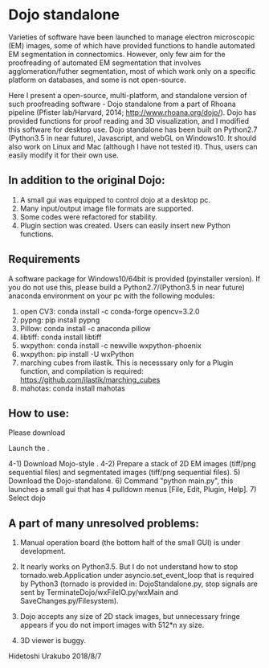 # Dojo standalone

Varieties of software have been launched to manage electron microscopic (EM) images, some of which have provided functions to handle automated EM segmentation in connectomics. However, only few aim for the proofreading of automated EM segmentation that involves agglomeration/futher segmentation, most of which work only on a specific platform on databases, and some is not open-source.


   Here I present a open-source, multi-platform, and standalone version of such proofreading software - Dojo standalone from a part of Rhoana pipeline (Pfister lab/Harvard, 2014; http://www.rhoana.org/dojo/). Dojo has provided functions for proof reading and 3D visualization, and I modified this software for desktop use. Dojo standalone has been built on Python2.7 (Python3.5 in near future), Javascript, and webGL on Windows10. It should also work on Linux and Mac (although I have not tested it). Thus, users can easily modify it for their own use.


## In addition to the original Dojo:


1) A small gui was equipped to control dojo at a desktop pc.
2) Many input/output image file formats are supported. 
3) Some codes were refactored for stability.
4) Plugin section was created. Users can easily insert new Python functions.


## Requirements
A software package for Windows10/64bit is provided (pyinstaller version). If you do not use this, please build a Python2.7/(Python3.5 in near future) anaconda environment on your pc with the following modules:


1) open CV3: conda install -c conda-forge opencv=3.2.0
2) pypng: pip install pypng
3) Pillow: conda install -c anaconda pillow
4) libtiff: conda install libtiff
5) wxpython: conda install -c newville wxpython-phoenix
6) wxpython: pip install -U wxPython
7) marching cubes from ilastik. This is necesssary only for a Plugin function, and compilation is required: https://github.com/ilastik/marching_cubes
8) mahotas: conda install mahotas


## How to use:

Please download

Launch the .

4-1) Download Mojo-style .
4-2) Prepare a stack of 2D EM images (tiff/png sequential files) and segmentated images (tiff/png sequential files).
5) Download the Dojo-standalone.
6) Command "python main.py", this launches a small gui that has 4 pulldown menus [File, Edit, Plugin, Help].
7) Select dojo 

## A part of many unresolved problems:

1) Manual operation board (the bottom half of the small GUI) is under development.

2) It nearly works on Python3.5. But I do not understand how to stop tornado.web.Application under asyncio.set_event_loop that is required by Python3 (tornado is provided in: DojoStandalone.py, stop signals are sent by TerminateDojo/wxFileIO.py/wxMain and SaveChanges.py/Filesystem). 

3) Dojo accepts any size of 2D stack images, but unnecessary fringe appears if you do not import images with 512*n xy size.  

4) 3D viewer is buggy.

Hidetoshi Urakubo
2018/8/7

